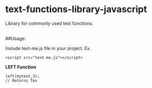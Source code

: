 # text-functions-library-javascript
Library for commonly used text functions.<br /><br />

##Usage:

Inslude text-me.js file in your project.
Ex.

```
<script src="text-me.js"></script>
```

**LEFT Function**
```
left(mytext,3);
// Returns Tex
```
